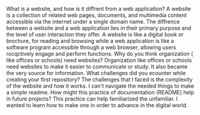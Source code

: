 What is a website, and how is it diffrent from a web application?
A website is a collection of related web pages, documents, and multimedia content accessible via the internet under a single domain name. The diffrence between a website and a web application lies in their primary purpose and the level of user interaction they offer. A website is like a digital book or brochure, for reading and browsing while a web application is like a software program accessible through a web browser, allowing users rocqctively engage and perform functions.
Why do you think organization ( like offices or schools) need websites?
Organization like offices or schools need websites to make it easier to communicate or study. It also became the very source for information.
What challenges did you ecounter while creating your first repository?
The challenges that I faced is the complexity of the website and how it works. I can't navigate the needed things to make a simple readme.
How might this practice of documentation (README) help in future projects?
This practice can help familiarized the unfamiliar. I wanted to learn how to make one in order to advance in the digital world.
